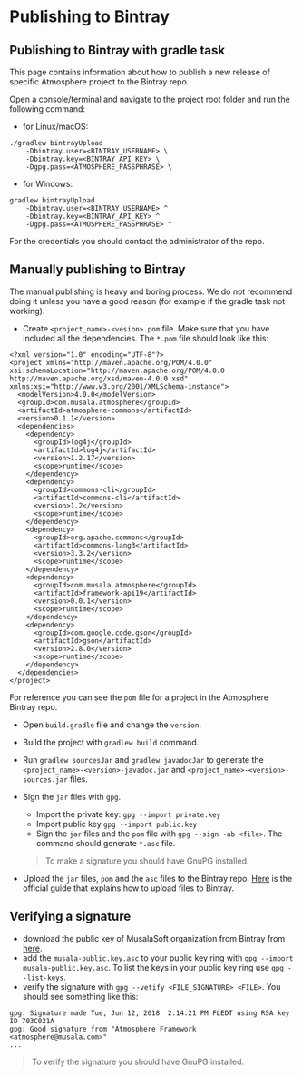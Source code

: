 # Publishing to Bintray

## Publishing to Bintray with gradle task
This page contains information about how to publish a new release of specific Atmosphere project to the Bintray repo.

Open a console/terminal and navigate to the project root folder and run the following command:
* for Linux/macOS:
```
./gradlew bintrayUpload
    -Dbintray.user=<BINTRAY_USERNAME> \
    -Dbintray.key=<BINTRAY_API_KEY> \
    -Dgpg.pass=<ATMOSPHERE_PASSPHRASE> \
```
* for Windows:
```
gradlew bintrayUpload
    -Dbintray.user=<BINTRAY_USERNAME> ^
    -Dbintray.key=<BINTRAY_API_KEY> ^
    -Dgpg.pass=<ATMOSPHERE_PASSPHRASE> ^
```
For the credentials you should contact the administrator of the repo.

## Manually publishing to Bintray
The manual publishing is heavy and boring process. We do not recommend doing it unless you have a good reason (for example if the gradle task not working).
- Create `<project_name>-<vesion>.pom` file. Make sure that you have included all the dependencies. The `*.pom` file should look like this:
```
<?xml version="1.0" encoding="UTF-8"?>
<project xmlns="http://maven.apache.org/POM/4.0.0" xsi:schemaLocation="http://maven.apache.org/POM/4.0.0 http://maven.apache.org/xsd/maven-4.0.0.xsd" xmlns:xsi="http://www.w3.org/2001/XMLSchema-instance">
  <modelVersion>4.0.0</modelVersion>
  <groupId>com.musala.atmosphere</groupId>
  <artifactId>atmosphere-commons</artifactId>
  <version>0.1.1</version>
  <dependencies>
    <dependency>
      <groupId>log4j</groupId>
      <artifactId>log4j</artifactId>
      <version>1.2.17</version>
      <scope>runtime</scope>
    </dependency>
    <dependency>
      <groupId>commons-cli</groupId>
      <artifactId>commons-cli</artifactId>
      <version>1.2</version>
      <scope>runtime</scope>
    </dependency>
    <dependency>
      <groupId>org.apache.commons</groupId>
      <artifactId>commons-lang3</artifactId>
      <version>3.3.2</version>
      <scope>runtime</scope>
    </dependency>
    <dependency>
      <groupId>com.musala.atmosphere</groupId>
      <artifactId>framework-api19</artifactId>
      <version>0.0.1</version>
      <scope>runtime</scope>
    </dependency>
    <dependency>
      <groupId>com.google.code.gson</groupId>
      <artifactId>gson</artifactId>
      <version>2.8.0</version>
      <scope>runtime</scope>
    </dependency>
  </dependencies>
</project>
```
For reference you can see the `pom` file for a project in the Atmosphere Bintray repo.

- Open `build.gradle` file and change the `version`.

- Build the project with `gradlew build` command.

- Run `gradlew sourcesJar` and `gradlew javadocJar` to generate the `<project_name>-<version>-javadoc.jar` and `<project_name>-<version>-sources.jar` files.

- Sign the `jar` files with `gpg`.
    - Import the private key: `gpg --import private.key`
    - Import public key `gpg --import public.key`
    - Sign the `jar` files and the `pom` file with `gpg --sign -ab <file>`. The command should generate `*.asc` file.

    > To make a signature you should have GnuPG installed.

- Upload the `jar` files, `pom` and the `asc` files to the Bintray repo. [Here](https://jfrog.com/knowledge-base/how-do-i-upload-my-stuff-to-bintray/) is the official guide that explains how to upload files to Bintray.

## Verifying a signature
* download the public key of MusalaSoft organization from Bintray from [here](https://bintray.com/user/downloadSubjectPublicKey?username=musala).
* add the `musala-public.key.asc` to your public key ring with `gpg --import musala-public.key.asc`. To list the keys in your public key ring use `gpg --list-keys`.
* verify the signature with `gpg --vetify <FILE_SIGNATURE> <FILE>`. You should see something like this:
```
gpg: Signature made Tue, Jun 12, 2018  2:14:21 PM FLEDT using RSA key ID 703C021A
gpg: Good signature from "Atmosphere Framework <atmosphere@musala.com>"
...
```
>To verify the signature you should have GnuPG installed.
